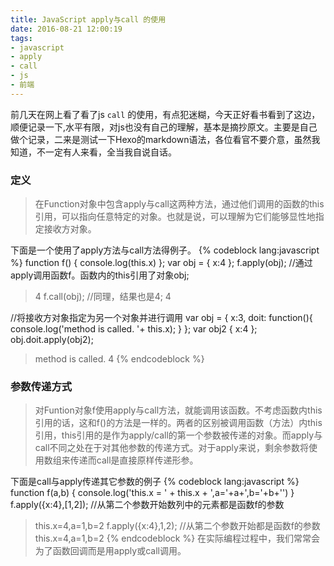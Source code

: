 ```yaml
---
title: JavaScript apply与call 的使用
date: 2016-08-21 12:00:19
tags:
- javascript
- apply
- call
- js
- 前端
---
```


前几天在网上看了看了js `call` 的使用，有点犯迷糊，今天正好看书看到了这边，顺便记录一下,水平有限，对js也没有自己的理解，基本是摘抄原文。主要是自己做个记录，二来是测试一下Hexo的markdown语法，各位看官不要介意，虽然我知道，不一定有人来看，全当我自说自话。

### 定义
>在Function对象中包含apply与call这两种方法，通过他们调用的函数的this引用，可以指向任意特定的对象。也就是说，可以理解为它们能够显性地指定接收方对象。
<!--more-->

下面是一个使用了apply方法与call方法得例子。
{% codeblock lang:javascript  %}
function f() { console.log(this.x) };
var obj = { x:4  };
f.apply(obj); //通过apply调用函数f。函数内的this引用了对象obj;
>4
f.call(obj);  //同理，结果也是4;
>4

//将接收方对象指定为另一个对象并进行调用
var obj = {
x:3,
doit: function(){ console.log('method is called. '+ this.x); }
};
var obj2 { x:4 };
obj.doit.apply(obj2);
>method is called. 4
{% endcodeblock  %}

### 参数传递方式
>对Funtion对象f使用apply与call方法，就能调用该函数。不考虑函数内this引用的话，这和f()的方法是一样的。两者的区别被调用函数（方法）内this引用，this引用的是作为apply/call的第一个参数被传递的对象。而apply与call不同之处在于对其他参数的传递方式。对于apply来说，剩余参数将使用数组来传递而call是直接原样传递形参。

下面是call与apply传递其它参数的例子
{% codeblock lang:javascript %}
function f(a,b) { console.log('this.x = ' + this.x + ',a='+a+',b='+b+'') }
f.apply({x:4},[1,2]); //从第二个参数开始数列中的元素都是函数f的参数
>this.x=4,a=1,b=2
f.apply({x:4},1,2);  //从第二个参数开始都是函数f的参数
>this.x=4,a=1,b=2
{% endcodeblock %}
在实际编程过程中，我们常常会为了函数回调而是用apply或call调用。
